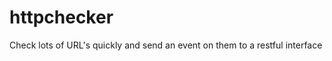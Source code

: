 httpchecker
===========

Check lots of URL's quickly and send an event on them to a restful interface
